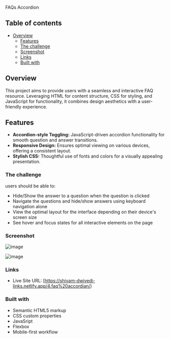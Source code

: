 FAQs Accordion

## Table of contents

- [Overview](#overview)
  - [Features](#Features)
  - [The challenge](#the-challenge)
  - [Screenshot](#screenshot)
  - [Links](#links)
  - [Built with](#built-with)


## Overview

This project aims to provide users with a seamless and interactive FAQ resource. Leveraging HTML for content structure, CSS for styling, and JavaScript for functionality, it combines design aesthetics with a user-friendly experience.

## Features

- **Accordion-style Toggling:** JavaScript-driven accordion functionality for smooth question and answer transitions.
- **Responsive Design:** Ensures optimal viewing on various devices, offering a consistent layout.
- **Stylish CSS:** Thoughtful use of fonts and colors for a visually appealing presentation.
  
### The challenge

users should be able to: 

- Hide/Show the answer to a question when the question is clicked
- Navigate the questions and hide/show answers using keyboard navigation alone
- View the optimal layout for the interface depending on their device's screen size
- See hover and focus states for all interactive elements on the page

### Screenshot

![image](https://github.com/shivamdwivedi1511/My-Projects-Portfolio/assets/39148476/74a85e8b-39da-4aa9-9257-bcf7f3d61737)


![image](https://github.com/shivamdwivedi1511/My-Projects-Portfolio/assets/39148476/e0865547-1f52-442d-8960-3fa24f56f08f)


### Links

- Live Site URL: [https://shivam-dwivedi-links.netlify.app/4.faq%20accordian/)


### Built with

- Semantic HTML5 markup
- CSS custom properties
- JavaSript
- Flexbox
- Mobile-first workflow

